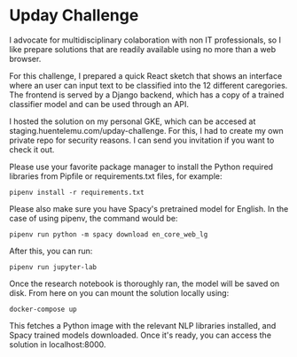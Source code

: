 # Upday Challenge


I advocate for multidisciplinary colaboration with non IT professionals, so I like prepare solutions that are readily available using no more than a web browser.

For this challenge, I prepared a quick React sketch that shows an interface where an user can input text to be classified into the 12 different caregories. The frontend is served by a Django backend, which has a copy of a trained classifier model and can be used through an API. 

I hosted the solution on my personal GKE, which can be accesed at staging.huentelemu.com/upday-challenge. For this, I had to create my own private repo for security reasons. I can send you invitation if you want to check it out.

Please use your favorite package manager to install the Python required libraries from Pipfile or requirements.txt files, for example:

```
pipenv install -r requirements.txt
```

Please also make sure you have Spacy's pretrained model for English. In the case of using pipenv, the command would be:

```
pipenv run python -m spacy download en_core_web_lg
```

After this, you can run:
```
pipenv run jupyter-lab
```

Once the research notebook is thoroughly ran, the model will be saved on disk. From here on you can mount the solution locally using:

```
docker-compose up
```

This fetches a Python image with the relevant NLP libraries installed, and Spacy trained models downloaded. Once it's ready, you can access the solution in localhost:8000.
